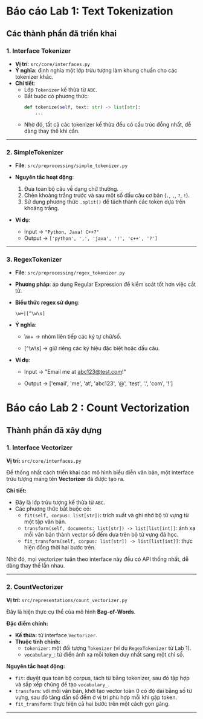 # Báo cáo Lab 1: Text Tokenization




## Các thành phần đã triển khai

### 1. Interface Tokenizer

- **Vị trí**: `src/core/interfaces.py`  
- **Ý nghĩa**: định nghĩa một lớp trừu tượng làm khung chuẩn cho các tokenizer khác.  
- **Chi tiết**:  
  - Lớp `Tokenizer` kế thừa từ `ABC`.  
  - Bắt buộc có phương thức:  
    ```python
    def tokenize(self, text: str) -> list[str]:
        ...
    ```
  - Nhờ đó, tất cả các tokenizer kế thừa đều có cấu trúc đồng nhất, dễ dàng thay thế khi cần.

---

### 2. SimpleTokenizer

- **File**: `src/preprocessing/simple_tokenizer.py`  
- **Nguyên tắc hoạt động**:
  1. Đưa toàn bộ câu về dạng chữ thường.  
  2. Chèn khoảng trắng trước và sau một số dấu câu cơ bản (`.`, `,`, `?`, `!`).  
  3. Sử dụng phương thức `.split()` để tách thành các token dựa trên khoảng trắng.  

- **Ví dụ**:  
  - Input  → `"Python, Java! C++?"`  
  - Output → `['python', ',', 'java', '!', 'c++', '?']`

---

### 3. RegexTokenizer

- **File**: `src/preprocessing/regex_tokenizer.py`  
- **Phương pháp**: áp dụng Regular Expression để kiểm soát tốt hơn việc cắt từ.  
- **Biểu thức regex sử dụng**:
  ```regex
  \w+|[^\w\s]
- **Ý nghĩa**:

    - \w+ → nhóm liên tiếp các ký tự chữ/số.

     -   [^\w\s] → giữ riêng các ký hiệu đặc biệt hoặc dấu câu.

- **Ví dụ**:

   - Input → "Email me at abc123@test.com!"

   - Output → ['email', 'me', 'at', 'abc123', '@', 'test', '.', 'com', '!']



 
# Báo cáo Lab 2 : Count Vectorization
##  Thành phần đã xây dựng

### 1. Interface Vectorizer  

**Vị trí:** `src/core/interfaces.py`  

Để thống nhất cách triển khai các mô hình biểu diễn văn bản, một interface trừu tượng mang tên **Vectorizer** đã được tạo ra.  

**Chi tiết:**  
- Đây là lớp trừu tượng kế thừa từ `ABC`.  
- Các phương thức bắt buộc có:  
  - `fit(self, corpus: list[str])`: trích xuất và ghi nhớ bộ từ vựng từ một tập văn bản.  
  - `transform(self, documents: list[str]) -> list[list[int]]`: ánh xạ mỗi văn bản thành vector số đếm dựa trên bộ từ vựng đã học.  
  - `fit_transform(self, corpus: list[str]) -> list[list[int]]`: thực hiện đồng thời hai bước trên.  

Nhờ đó, mọi vectorizer tuân theo interface này đều có API thống nhất, dễ dàng thay thế lẫn nhau.  

---


### 2. CountVectorizer  

**Vị trí:** `src/representations/count_vectorizer.py`  

Đây là hiện thực cụ thể của mô hình **Bag-of-Words**.  

**Đặc điểm chính:**  
- **Kế thừa:** từ interface `Vectorizer`.  
- **Thuộc tính chính:**  
  - `tokenizer`: một đối tượng `Tokenizer` (ví dụ `RegexTokenizer` từ Lab 1).  
  - `vocabulary_`: từ điển ánh xạ mỗi token duy nhất sang một chỉ số.  

**Nguyên tắc hoạt động:**  
- `fit`: duyệt qua toàn bộ corpus, tách từ bằng tokenizer, sau đó tập hợp và sắp xếp chúng để tạo `vocabulary_`.  
- `transform`: với mỗi văn bản, khởi tạo vector toàn 0 có độ dài bằng số từ vựng, sau đó tăng dần số đếm ở vị trí phù hợp mỗi khi gặp token.  
- `fit_transform`: thực hiện cả hai bước trên một cách gọn gàng.  

---

